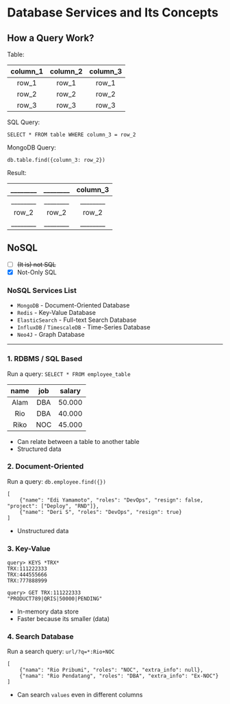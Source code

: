 # Database Services and Its Concepts

## How a Query Work?

Table:

| column_1 | column_2 | column_3 |
|:--------:|:--------:|:--------:|
|  row_1   |  row_1   |  row_1   |
|  row_2   |  row_2   |  row_2   |
|  row_3   |  row_3   |  row_3   |

SQL Query:

```
SELECT * FROM table WHERE column_3 = row_2
```

MongoDB Query:

```
db.table.find({column_3: row_2})
```

Result:

| ________ | ________ | column_3 |
|:--------:|:--------:|:--------:|
| ________ | ________ | ________ |
|  row_2   |  row_2   |  row_2   |
| ________ | ________ | ________ |

## NoSQL

- [ ] ~~(It is) not SQL~~
- [x] Not-Only SQL

### NoSQL Services List

- `MongoDB` - Document-Oriented Database
- `Redis` - Key-Value Database
- `ElasticSearch` - Full-text Search Database
- `InfluxDB` / `TimescaleDB` - Time-Series Database
- `Neo4J` - Graph Database

----------

### 1. RDBMS / SQL Based

Run a query: `SELECT * FROM employee_table`

| name | job | salary |
|:----:|:---:|:------:|
| Alam | DBA | 50.000 |
| Rio  | DBA | 40.000 |
| Riko | NOC | 45.000 |

- Can relate between a table to another table
- Structured data

### 2. Document-Oriented

Run a query: `db.employee.find({})`

```
[
	{"name": "Edi Yamamoto", "roles": "DevOps", "resign": false, "project": ["Deploy", "RND"]},
	{"name": "Deri S", "roles": "DevOps", "resign": true}
]
```

- Unstructured data

### 3. Key-Value

```
query> KEYS *TRX*
TRX:111222333
TRX:444555666
TRX:777888999

query> GET TRX:111222333
"PRODUCT789|QRIS|50000|PENDING"
```

- In-memory data store
- Faster because its smaller (data)

### 4. Search Database

Run a search query: `url/?q=*:Rio+NOC`

```
[
	{"nama": "Rio Pribumi", "roles": "NOC", "extra_info": null},
	{"nama": "Rio Pendatang", "roles": "DBA", "extra_info": "Ex-NOC"}
]
```

- Can search `values` even in different columns
